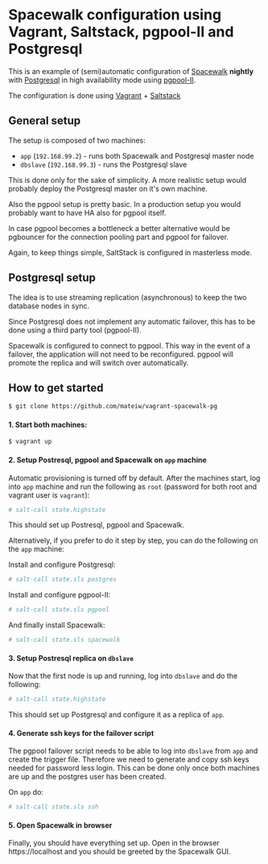 # Spacewalk configuration using Vagrant, Saltstack, pgpool-II and Postgresql
This is an example of (semi)automatic configuration of [Spacewalk](https://github.com/spacewalkproject/spacewalk) **nightly** with [Postgresql](http://www.postgresql.org) in high availability mode using [pgpool-II](http://www.pgpool.net).

The configuration is done using [Vagrant](https://www.vagrantup.com) + [Saltstack](saltstack.com)
## General setup
The setup is composed of two machines:
* `app` (`192.168.99.2`) - runs both Spacewalk and Postgresql master node
* `dbslave` (`192.168.99.3`) - runs the Postgresql slave

This is done only for the sake of simplicity. A more realistic setup would probably deploy the Postgresql master on it's own machine.

Also the pgpool setup is pretty basic. In a production setup you would probably want to have HA also for pgpool itself.

In case pgpool becomes a bottleneck a better alternative would be pgbouncer for the connection pooling part and pgpool for failover.

Again, to keep things simple, SaltStack is configured in masterless mode. 
## Postgresql setup
The idea is to use streaming replication (asynchronous) to keep the two database nodes in sync. 

Since Postgresql does not implement any automatic failover, this has to be done using a third party tool (pgpool-II). 

Spacewalk is configured to connect to pgpool. This way in the event of a failover, the application will not need to be reconfigured. pgpool will promote the replica and will switch over automatically.

## How to get started
```sh
$ git clone https://github.com/mateiw/vagrant-spacewalk-pg
```
#### 1. Start both machines:
```sh
$ vagrant up
```
#### 2. Setup Postresql, pgpool and Spacewalk on `app` machine
Automatic provisioning is turned off by default. After the machines start, log into `app` machine and run the following as `root` (password for both root and vagrant user is `vagrant`):
```sh
# salt-call state.highstate
```
This should set up Postresql, pgpool and Spacewalk. 

Alternatively, if you prefer to do it step by step, you can do the following on the `app` machine:

Install and configure Postgresql:
```sh
# salt-call state.sls postgres
```
Install and configure pgpool-II:
```sh
# salt-call state.sls pgpool
```
And finally install Spacewalk:
```sh
# salt-call state.sls spacewalk
```
#### 3. Setup Postresql replica on `dbslave`
Now that the first node is up and running, log into `dbslave` and do the following:
```sh
# salt-call state.highstate
```
This should set up Postgresql and configure it as a replica of `app`.
#### 4. Generate ssh keys for the failover script
The pgpool failover script needs to be able to log into `dbslave` from `app` and create the trigger file. Therefore we need to generate and copy ssh keys needed for password less login. 
This can be done only once both machines are up and the postgres user has been created.

On `app` do:
```sh
# salt-call state.sls ssh
```
#### 5. Open Spacewalk in browser
Finally, you should have everything set up. Open in the browser https://localhost and you should be greeted by the Spacewalk GUI.



